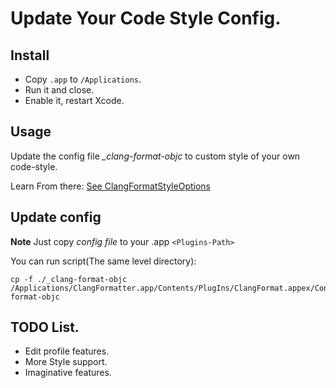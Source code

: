 
# Update Your Code Style Config.

## Install

- Copy `.app` to `/Applications`.
- Run it and close.
- Enable it, restart Xcode.

## Usage

Update the config file *_clang-format-objc* to custom style of your own code-style.

Learn From there:
[See ClangFormatStyleOptions](https://clang.llvm.org/docs/ClangFormatStyleOptions.html)

## Update config

**Note** 
Just copy *config file* to your .app `<Plugins-Path>` 

You can run script(The same level directory):

```shell
cp -f ./_clang-format-objc /Applications/ClangFormatter.app/Contents/PlugIns/ClangFormat.appex/Contents/Resources/_clang-format-objc
```

## TODO List.

- Edit profile features.
- More Style support.
- Imaginative features.
